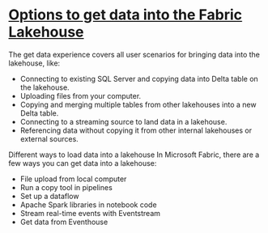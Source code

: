 # **[Options to get data into the Fabric Lakehouse](https://learn.microsoft.com/en-us/fabric/data-engineering/load-data-lakehouse)**

The get data experience covers all user scenarios for bringing data into the lakehouse, like:

- Connecting to existing SQL Server and copying data into Delta table on the lakehouse.
- Uploading files from your computer.
- Copying and merging multiple tables from other lakehouses into a new Delta table.
- Connecting to a streaming source to land data in a lakehouse.
- Referencing data without copying it from other internal lakehouses or external sources.

Different ways to load data into a lakehouse
In Microsoft Fabric, there are a few ways you can get data into a lakehouse:

- File upload from local computer
- Run a copy tool in pipelines
- Set up a dataflow
- Apache Spark libraries in notebook code
- Stream real-time events with Eventstream
- Get data from Eventhouse
